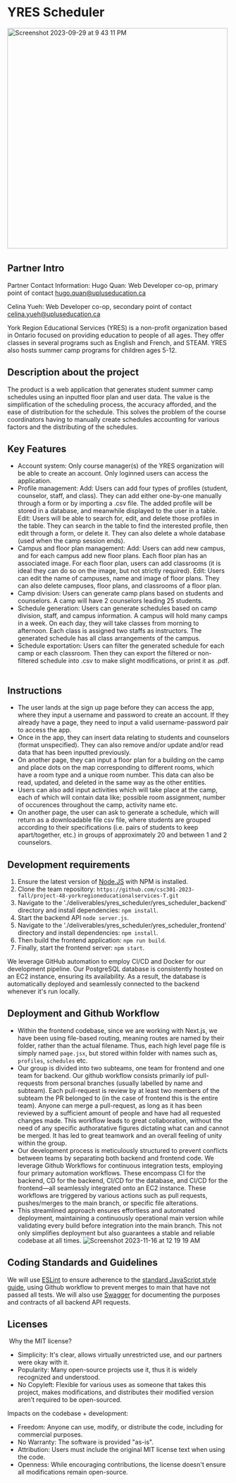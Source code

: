 # YRES Scheduler 

​​<img width="500" alt="Screenshot 2023-09-29 at 9 43 11 PM" src="https://github.com/csc301-2023-fall/project-48-yorkregioneducationalservices-T/assets/65968691/5f692ff7-e83c-44dc-9ed7-4ba49f608887">

## Partner Intro
Partner Contact Information:
Hugo Quan: Web Developer co-op, primary point of contact
hugo.quan@upluseducation.ca

Celina Yueh: Web Developer co-op, secondary point of contact
celina.yueh@upluseducation.ca

York Region Educational Services (YRES) is a non-profit organization based in Ontario focused on providing education to people of all ages. They offer classes in several programs such as English and French, and STEAM. YRES also hosts summer camp programs for children ages 5-12.

## Description about the project
The product is a web application that generates student summer camp schedules using an inputted floor plan and user data. The value is the simplification of the scheduling process, the accuracy afforded, and the ease of distribution for the schedule. This solves the problem of the course coordinators having to manually create schedules accounting for various factors and the distributing of the schedules.
​
## Key Features
 * Account system: Only course manager(s) of the YRES organization will be able to create an account. Only loginned users can access the application.
 * Profile management: Add: Users can add four types of profiles (student, counselor, staff, and class). They can add either one-by-one manually through a form or by importing a .csv file. The added profile will be stored in a database, and meanwhile displayed to the user in a table. Edit: Users will be able to search for, edit, and delete those profiles in the table.
They can search in the table to find the interested profile, then edit through a form, or delete it. They can also delete a whole database (used when the camp session ends).
 * Campus and floor plan management: Add: Users can add new campus, and for each campus add new floor plans. Each floor plan has an associated image. For each floor plan, users can add classrooms (it is ideal they can do so on the image, but not strictly required). Edit: Users can edit the name of campuses, name and image of floor plans. They can also delete campuses, floor plans, and classrooms of a floor plan.
 * Camp division: Users can generate camp plans based on students and counselors. A camp will have 2 counselors leading 25 students.
 * Schedule generation: Users can generate schedules based on camp division, staff, and campus information. A campus will hold many camps in a week. On each day, they will take classes from morning to afternoon. Each class is assigned two staffs as instructors. The generated schedule has all class arrangements of the campus.
 * Schedule exportation: Users can filter the generated schedule for each camp or each classroom. Then they can export the filtered or non-filtered schedule into .csv to make slight modifications, or print it as .pdf.
​
## Instructions
 * The user lands at the sign up page before they can access the app, where they input a username and password to create an account. If they already have a page, they need to input a valid username-password pair to access the app.
 * Once in the app, they can insert data relating to students and counselors (format unspecified). They can also remove and/or update and/or read data that has been inputted previously.
 * On another page, they can input a floor plan for a building on the camp and place dots on the map corresponding to different rooms, which have a room type and a unique room number. This data can also be read, updated, and deleted in the same way as the other entities.
 * Users can also add input activities which will take place at the camp, each of which will contain data like; possible room assignment, number of occurences throughout the camp, activity name etc.
 * On another page, the user can ask to generate a schedule, which will return as a downloadable file csv file, where students are grouped according to their specifications (i.e. pairs of students to keep apart/together, etc.) in groups of approximately 20 and between 1 and 2 counselors.

 ## Development requirements
 1. Ensure the latest version of [Node.JS](https://nodejs.org/en) with NPM is installed.
 2. Clone the team repository: `https://github.com/csc301-2023-fall/project-48-yorkregioneducationalservices-T.git`
 3. Navigate to the './deliverables/yres_scheduler/yres_scheduler_backend' directory and install dependencies: `npm install`.
 4. Start the backend API `node server.js`.
 5. Navigate to the './deliverables/yres_scheduler/yres_scheduler_frontend' directory and install dependencies: `npm install`.
 6. Then build the frontend application: `npm run build`.
 7. Finally, start the frontend server: `npm start`.

We leverage GitHub automation to employ CI/CD and Docker for our development pipeline. Our PostgreSQL database is consistently hosted on an EC2 instance, ensuring its availability. As a result, the database is automatically deployed and seamlessly connected to the backend whenever it's run locally.
 
 ## Deployment and Github Workflow
 * Within the frontend codebase, since we are working with Next.js, we have been using file-based routing, meaning routes are named by their folder, rather than the actual filename. Thus, each high level page file is simply named `page.jsx`, but stored within folder with names such as, `profiles`, `schedules` etc. 
 * Our group is divided into two subteams, one team for frontend and one team for backend. Our github workflow consists primarily iof pull-requests from personal branches (usually labelled by name and subteam). Each pull-request is review by at least two members of the subteam the PR belonged to (in the case of frontend this is the entire team). Anyone can merge a pull-request, as long as it has been reviewed by a sufficient amount of people and have had all requested changes made. This workflow leads to great collaboration, without the need of any specific authoratative figures dictating what can and cannot be merged. It has led to great teamwork and an overall feeling of unity within the group. 
 * Our development process is meticulously structured to prevent conflicts between teams by separating both backend and frontend code. We leverage Github Workflows for continuous integration tests, employing four primary automation workflows. These encompass CI for the backend, CD for the backend, CI/CD for the database, and CI/CD for the frontend—all seamlessly integrated onto an EC2 instance. These workflows are triggered by various actions such as pull requests, pushes/merges to the main branch, or specific file alterations.
 * This streamlined approach ensures effortless and automated deployment, maintaining a continuously operational main version while validating every build before integration into the main branch. This not only simplifies deployment but also guarantees a stable and reliable codebase at all times.
![Screenshot 2023-11-16 at 12 19 19 AM](https://github.com/csc301-2023-fall/project-48-yorkregioneducationalservices-T/assets/65968691/cc3f71ee-a7b2-4b1a-b38f-0b997a550ff7)
 ## Coding Standards and Guidelines
We will use [ESLint](https://eslint.org) to ensure adherence to the [standard JavaScript style guide](https://google.github.io/styleguide/jsguide.html), using Github workflow to prevent merges to main that have not passed all tests. We will also use [Swagger](https://swagger.io) for documenting the purposes and contracts of all backend API requests. 
​
 ## Licenses 
​
Why the MIT license?
* Simplicity: It's clear, allows virtually unrestricted use, and our partners were okay with it.
* Popularity: Many open-source projects use it, thus it is widely recognized and understood. 
* No Copyleft: Flexible for various uses as someone that takes this project, makes modifications, and distributes their modified version aren’t required to be open-sourced.

Impacts on the codebase + development:
* Freedom: Anyone can use, modify, or distribute the code, including for commercial purposes.
* No Warranty: The software is provided "as-is".
* Attribution: Users must include the original MIT license text when using the code.
* Openness: While encouraging contributions, the license doesn't ensure all modifications remain open-source.

